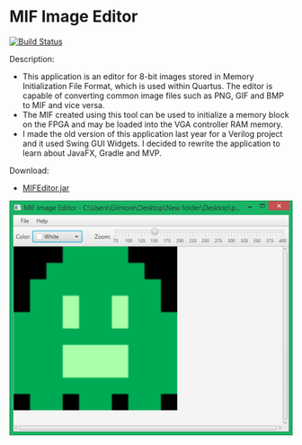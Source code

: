 # MIF Image Editor
[![Build Status](https://travis-ci.org/gilz688/MIF-ImageEditor.svg?branch=master)](https://travis-ci.org/gilz688/MIF-ImageEditor)


Description:
* This application is an editor for 8-bit images stored in Memory Initialization File Format, which is used within Quartus. The editor is capable of converting common image files such as PNG, GIF and BMP to MIF and vice versa.
* The MIF created using this tool can be used to initialize a memory block on the FPGA and may be loaded into the VGA controller RAM memory.
* I made the old version of this application last year for a Verilog project and it used Swing GUI Widgets. I decided to rewrite the application to learn about JavaFX, Gradle and MVP.

Download:
* [MIFEditor.jar](https://github.com/gilz688/MIF-Image-Editor/raw/master/jar/MIFIEditor.jar)

![Alt text](https://raw.githubusercontent.com/gilz688/MIF-Image-Editor/master/screenshots/01.png "Screenshot")
